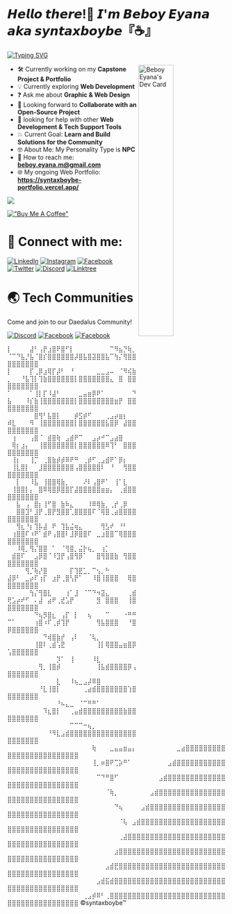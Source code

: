 <!-- <img alt="banner" align="center" width="100%" height="1%" src="./image/banner.png"/> -->

<h1>𝙃𝙚𝙡𝙡𝙤 𝙩𝙝𝙚𝙧𝙚!👋 𝙄'𝙢 𝘽𝙚𝙗𝙤𝙮 𝙀𝙮𝙖𝙣𝙖 𝙖𝙠𝙖 𝙨𝙮𝙣𝙩𝙖𝙭𝙗𝙤𝙮𝙗𝙚『☕』</h1>

[![Typing SVG](https://readme-typing-svg.demolab.com?font=Fira+Code&weight=600&pause=700&color=15f4ee&vCenter=true&width=685&height=20&lines=I'm+a+Information+Technology+Student;Aspiring+Developer+from+the+Philippines.;~+Cogito,+ergu+sum)](https://git.io/typing-svg)

<a href="https://app.daily.dev/syntax_boybe"><img align="right" src="https://api.daily.dev/devcards/e091829a9dfd42a19fe5adae100780ed.png?r=qo1" width="40%" alt="Beboy Eyana's Dev Card"/></a>

-   🛠️ Currently working on my **Capstone Project & Portfolio**
-   💡 Currently exploring **Web Development**
-   ❓ Ask me about **Graphic & Web Design**
-   🤝 Looking forward to **Collaborate with an Open-Source Project**
-   🧐 looking for help with other **Web Development & Tech Support Tools**
-   💥 Current Goal: **Learn and Build Solutions for the Community**
-   🤓 About Me: My Personality Type is **NPC**
-   📧 How to reach me: **beboy.eyana.m@gmail.com**
-   🌐 My ongoing Web Portfolio: **https://syntaxboybe-portfolio.vercel.app/**

![](https://komarev.com/ghpvc/?username=syntaxboybe&label=Profile%20views&color=0e75b6&style=flat)

[!["Buy Me A Coffee"](https://www.buymeacoffee.com/assets/img/custom_images/orange_img.png)](https://www.buymeacoffee.com/syntaxboybe)

# 🔗 Connect with me:

[![LinkedIn](https://img.shields.io/badge/beboyeyana-0077B5?&logo=linkedin&logoColor=white)](https://www.linkedin.com/in/syntaxboybe)
[![Instagram](https://img.shields.io/badge/syntaxboybe-E4405F?&logo=instagram&logoColor=white)](https://www.instagram.com/syntaxboybe)
[![Facebook](https://img.shields.io/badge/syntaxboybe-2374E1?logo=facebook&logoColor=white)](https://www.facebook.com/syntaxboybe)
[![Twitter](https://img.shields.io/badge/syntaxboybe-1DA1F2?&logo=twitter&logoColor=white)](https://twitter.com/syntaxboybe)
[![Discord](https://img.shields.io/badge/syntaxboybe-%237289DA.svg?logo=discord&logoColor=white)](https://discordapp.com/users/831106489141428275)
[![Linktree](https://img.shields.io/badge/syntaxboybe-0077B5?&logo=linktree&logoColor=white)](https://www.linktr.ee/syntaxboybe)
# 🌏 Tech Communities

Come and join to our Daedalus Community!

[![Discord](https://img.shields.io/badge/Daedalus-%237289DA.svg?logo=discord&logoColor=white)](https://discord.gg/daedalusdev) 
[![Facebook](https://img.shields.io/badge/daedaluscommunity-2374E1?logo=facebook&logoColor=white)](https://web.facebook.com/groups/241206032249171)
[![Facebook](https://img.shields.io/badge/daedalus-2374E1?logo=facebook&logoColor=white)](https://web.facebook.com/profile.php?id=61551474381616)




⡇⠀⠀⠀⠀⣼⠃⢠⡟⣰⣿⠟⣿⠋⡇⠀⠀⠀⠀⠀⠀⠀⠀⠉⠻⣦⡙⢷⡀⠈⠉⠙⣧⡘⣧⠈⣿⡎⣿⣿⣿⣿⣿⣿⡼⣿⣧⣿⣽⣿⣿⣧⠉⢳⡌⢻⣿⣿⣿⣿⣿⣿⣿⣿⣿
⡇⠀⠀⠀⠀⡏⢀⡿⣰⢿⡏⡼⠃⠀⠘⠀⠀⠀⠀⠀⣀⣀⣠⠤⠀⠈⠻⢮⣷⡀⠀⠀⠘⣧⢹⡇⢹⣷⣿⣿⣿⣿⣿⣿⡇⣿⣿⣿⣿⣿⣿⣿⣄⠀⣿⠀⣿⣿⣿⣿⣿⣿⣿⣿⣿
⠁⠀⠀⠀⠀⠁⢸⡇⡏⠸⣼⠃⠀⠀⠀⠀⣀⣤⣶⡿⠟⠁⠀⠀⠀⠀⠀⠀⠙⣧⠀⠀⠀⠸⡎⣷⢸⣿⣿⣿⣿⣿⣿⣿⡇⣿⣿⣿⣿⣿⣿⣿⣿⣶⡟⠀⣿⣿⣿⣿⣿⣿⣿⣿⣿
⠀⠀⠀⠀⠀⠀⣿⢻⠃⣧⣿⡇⠀⠀⠀⡾⣫⡾⠋⠀⠀⠀⢀⣠⡴⣶⡆⠀⠀⠾⣇⠀⠀⠀⠻⠀⢸⣿⣿⣿⣿⣿⣿⣿⡇⣿⣿⣿⣿⣿⣿⣧⣿⡿⠀⣼⣿⣿⣿⣿⣿⣿⣿⣿⣿
⠀⢰⠀⠀⠀⢠⣿⠈⠀⣾⣿⢷⠀⣠⣾⠟⠉⠀⠀⣠⡴⠚⠉⣠⣴⣿⠀⠀⠀⠀⢿⡆⣰⡄⠀⠀⢸⣿⣿⣿⣿⣿⣿⣿⡇⣿⣿⣿⣿⣿⣿⠿⢹⠃⠀⣿⣿⣿⣿⣿⣿⣿⣿⣿⣿
⠀⢸⡆⠀⠀⢸⡉⠀⢀⣿⣷⡾⡾⠿⠟⠛⠀⢀⡾⠋⢀⣠⣾⠟⠁⡿⡆⠀⠀⠀⢸⣇⣿⡇⠀⠀⣸⣿⣿⣿⣿⣿⣿⣿⢠⣿⣿⣿⣿⣿⠇⠀⠘⠀⠀⢻⣿⣿⣿⣿⣿⣿⣿⣿⣿
⠀⠀⡇⠀⠀⠸⣧⠀⢸⣿⣿⢿⣷⡀⠀⠀⠀⠜⠇⢠⣿⠟⠁⠀⢸⠁⣇⠀⠀⠀⢸⣿⣿⡇⡄⠀⣿⠿⢿⣿⡿⣿⣿⡏⣼⣿⣿⣿⣿⣿⣶⣶⡄⠀⢀⣾⣿⣿⣿⣿⣿⣿⣿⣿⣿
⠀⠀⣧⠀⢠⠀⣿⡆⢸⠋⣿⠀⣷⠷⣄⠀⠀⠀⠸⠿⢿⣷⡀⢀⡞⢀⡿⠀⠀⠀⠀⣿⣿⣹⠃⣸⡟⢀⣿⡟⣻⣿⣿⢁⣿⣿⣿⣿⠏⠈⢿⣿⢀⣴⣿⣿⣿⣿⣿⣿⣿⣿⣿⣿⣿ 
⠀⠀⢻⣆⠘⡆⢹⡧⣼⠀⠟⠀⢹⣧⣬⢶⣄⠀⠀⠀⠀⢻⣣⠞⠀⠘⠃⠀⠀⠀⢰⣿⣿⠏⠰⠟⠁⣾⠟⢠⣿⣿⠇⣸⡿⣿⣿⠏⠀⣀⣰⣿⣿⠉⢿⣿⣿⣿⣿⣿⣿⣿⣿⣿⣿ 
⠀⠀⠸⢿⡀⢻⡌⣿⣿⠀⠁⠀⠈⢻⣿⡀⣬⡗⢦⡀⠀⢰⡁⠀⠀⠀⠀⠀⠀⠀⣾⣿⠏⠀⠀⣠⡿⣿⠈⠸⣹⡟⢠⣿⢻⡿⠁⠀⠀⣿⢻⣿⣿⣷⠀⢻⣿⣿⣿⣿⣿⣿⣿⣿⣿
⠀⠀⠀⠀⢻⡈⢷⡜⣿⠀⠀⠀⠀⠀⡏⢹⣟⣁⡀⠉⢢⡀⠓⠀⠀⠀⠀⠀⠀⣼⡿⠃⠀⣀⡴⠏⢰⡏⠀⣰⡟⢀⣿⢣⡟⠁⠀⠀⠸⣿⢸⣿⣿⣿⠀⠀⢿⣿⣿⣿⣿⣿⣿⣿⣿
⠀⠀⠀⠀⠀⢳⡌⢻⣿⣇⠀⠀⠀⢰⠁⣸⠀⠈⠉⠙⠲⣽⣄⠀⠀⠀⠀⢀⣾⢟⣡⡴⠞⠋⠀⠄⣼⠀⣴⠟⢀⣞⣡⡟⠀⠀⠀⠀⠀⣻⠀⣿⣿⣿⠀⠀⢸⣿⣿⣿⣿⣿⣿⣿⣿ 
⠀⠀⠀⠀⠀⠀⠙⢦⡻⣿⣆⠀⢠⡏⠀⡇⠀⠀⢦⠀⠀⠀⠉⠀⠀⠀⠐⠛⠛⠉⠁⠀⠀⠀⠀⢰⣿⠰⠏⢀⡾⢹⡟⠀⠀⠀⠀⠀⠀⢻⣧⣿⣿⣿⠀⠀⠘⣿⡿⣿⣿⣿⣿⣿⣿ 
⠀⠀⠀⠀⠀⠀⠀⠀⠙⢾⣿⣷⡞⠀⢠⠇⠀⠀⠈⢧⡀⠀⠀⠀⠀⠀⠀⠀⠀⠀⠀⠀⠀⠀⠀⢸⣿⠇⢀⣾⢡⣟⠀⠀⠀⠀⠀⠀⠀⢸⡇⢿⣿⣿⣤⣶⣿⡿⢡⣿⣿⣿⣿⣿⣿ 
⠀⠀⠀⠀⠀⠀⠀⠀⠀⠀⠀⡹⠁⠀⢸⠀⠀⠀⠀⠸⣇⠀⠀⠀⠀⠀⠀⠀⠀⠀⠀⠀⠀⠀⠀⠀⢻⡀⢸⣿⡾⠀⠀⠀⠀⠀⠀⠀⠀⢸⣧⣾⣿⣿⣿⣿⡿⢠⣿⣿⣿⣿⣿⣿⣿ 
⠀⠀⠀⠀⠀⠀⠀⠀⠀⠀⠀⣇⠀⠀⠸⢦⣀⣠⡼⠿⣿⠀⠀⠀⠀⠀⠀⠀⠀⠀⠀⠀⠀⠀⠀⠀⠘⣇⢸⣿⡇⠀⠀⠀⠀⠀⢀⣴⣾⣿⣿⣿⣿⣿⣿⣿⢱⣿⣿⣿⣿⣿⣿⣿⣿ 
⠀⠀⠀⠀⠀⠀⠀⠀⠀⠀⠀⠘⠦⣄⣀⠀⠈⠉⠛⠛⠁⠀⠀⠀⠀⠀⠀⠀⠀⠀⠀⠀⠀⠀⠀⠀⠀⠹⣆⣿⡇⠀⠀⢀⣤⣾⣿⣿⣿⣿⣿⣿⣿⣿⣿⣷⣿⣿⣿⣿⣿⣿⣿⣿⣿ 
⠀⠀⠀⠀⠀⠀⠀⠀⠀⠀⠀⠀⠀⠀⠉⠉⠉⠒⢦⡀⠀⠀⠀⠀⠀⠀⠀⠀⠀⠀⠀⠀⠀⠀⠀⠀⠀⠀⠘⠻⣇⣠⣾⣿⣿⣿⣿⣿⣿⣿⣿⣿⣿⣿⣿⣿⣿⣿⣿⣿⣿⣿⣿⣿⣿ 
⠀⠀⠀⠀⠀⠀⠀⠀⠀⠀⠀⠀⠀⠀⠀⠀⠀⠀⠀⢷⠀⠀⠀⣀⣤⣤⣶⣤⡄⠀⠀⠀⠀⠀⠀⠀⠀⠀⣀⣴⣿⣿⣿⣿⣿⣿⣿⣿⣿⣿⣿⣿⣿⣿⣿⣿⣿⣿⣿⣿⣿⣿⣿⣿⣿
⠀⠀⠀⠀⠀⠀⠀⠀⠀⠀⠀⠀⠀⠀⠀⠀⠀⠀⠀⢸⡀⠶⣿⠟⢉⡵⠛⠁⠀⠀⠀⠀⠀⠀⠀⠀⣠⣾⣿⣿⣿⣿⣿⣿⣿⣿⣿⣿⣿⣿⣿⣿⣿⣿⣿⣿⣿⣿⣿⣿⣿⣿⣿⣿⣿
⠀⠀⠀⠀⠀⠀⠀⠀⠀⠀⠀⠀⠀⠀⠀⠀⠀⠀⠀⠀⠉⠙⠛⣿⠋⠀⠀⠀⠀⠀⠀⠀⠀⠀⣠⣾⣿⣿⣿⣿⣿⣿⣿⣿⣿⣿⣿⣿⣿⣿⣿⣿⣿⣿⣿⣿⣿⣿⣿⣿⣿⣿⣿⣿⣿
⠀⠀⠀⠀⠀⠀⠀⠀⠀⠀⠀⠀⠀⠀⠀⠀⠀⠀⠀⠀⠀⠀⠈⢷⡀⠀⠀⠀⠀⠀⠀⠀⣠⣾⣿⣿⣿⣿⣿⣿⣿⣿⣿⣿⣿⣿⣿⣿⣿⣿⣿⣿⣿⣿⣿⣿⣿⣿⣿⣿⣿⣿⣿⣿⣿
⠀⠀⠀⠀⠀⠀⠀⠀⠀⠀⠀⠀⠀⠀⠀⠀⠀⠀⠀⠀⠀⠀⠀⠀⠙⢦⠀⠀⠀⠀⣠⣾⣿⣿⣿⣿⣿⣿⣿⣿⣿⣿⣿⣿⣿⣿⣿⣿⣿⣿⣿⣿⣿⣿⣿⣿⣿⣿⣿⣿⣿⣿⣿⣿⣿
⠀⠀⠀⠀⠀⠀⠀⠀⠀⠀⠀⠀⠀⠀⠀⠀⠀⠀⠀⠀⠀⠀⠀⠀⠀⠈⢧⠀⣠⣾⣿⣿⣿⣿⣿⣿⣿⣿⣿⣿⣿⣿⣿⣿⣿⣿⣿⣿⣿⣿⣿⣿⣿⣿⣿⣿⣿⣿⣿⣿⣿⣿⣿⣿⣿
⠀⠀⠀⠀⠀⠀⠀⠀⠀⠀⠀⠀⠀⠀⠀⠀⠀⠀⠀⠀⠀⠀⠀⠀⠀⢀⣼⣿⣿⣿⣿⣿⣿⣿⣿⣿⣿⣿⣿⣿⣿⣿⣿⣿⣿⣿⣿⣿⣿⣿⣿⣿⣿⣿⣿⣿⣿⣿⣿⣿⣿⣿⣿⣿⣿
⠀⠀⠀⠀⠀⠀⠀⠀⠀⠀⠀⠀⠀⠀⠀⠀⠀⠀⠀⠀⠀⠀⠀⠀⣰⣿⣿⣿⣿⣿⣿⣿⣿⣿⣿⣿⣿⣿⣿⣿⣿⣿⣿⣿⣿⣿⣿⣿⣿⣿⣿⣿⣿⣿⣿⣿⣿⣿⣿⣿⣿⣿⣿⣿⣿
⠀⠀⠀⠀⠀⠀⠀⠀⠀⠀⠀⠀⠀⠀⠀⠀⠀⠀⠀⠀⠀⠀⣠⣾⣟⣿⣿⣿⣿⣿⣿⣿⣿⣿⣿⣿⣿⣿⣿⣿⣿⣿⣿⣿⣿⣿⣿⣿⣿⣿⣿⣿⣿⣿⣿⣿⣿⣿⣿⣿⣿⣿⣿⣿⣿
⠀⠀⠀⠀⠀⠀⠀⠀⠀⠀⠀⠀⠀⠀⠀⠀⠀⠀⠀⠀⣠⣾⣯⣾⣿⣿⣿⣿⣿⣿⣿⣿⣿⣿⣿⣿⣿⣿⣿⣿⣿⣿⣿⣿⣿⣿⣿⣿⣿⣿⣿⣿⣿⣿⣿⣿⣿⣿⣿⣿⣿⣿⣿⣿⣿
⠀⠀⠀⠀⠀⠀⠀⠀⠀⠀⠀⠀⠀⠀⠀⠀⠀⢀⣠⡾⠿⠃⢀⣿⣿⣿⣿⣿⣿⣿⣿⣿⣿⣿⣿⣿⣿⣿⣿⣿⣿⣿⣿⣿⣿⣿⣿⣿⣿⣿⣿⣿⣿⣿⣿⣿⣿⣿⣿⣿⣿⣿⣿⣿⣿
      ©syntaxboybe™
